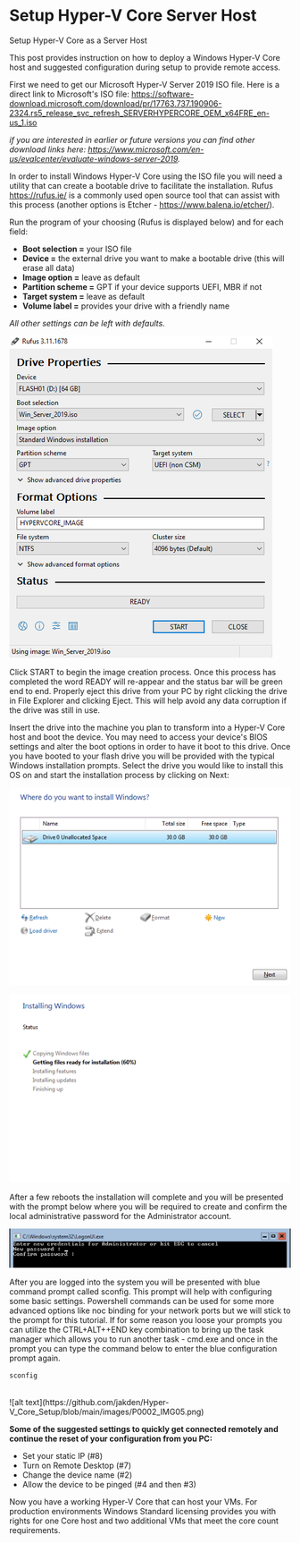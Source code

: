 # Setup Hyper-V Core Server Host
Setup Hyper-V Core as a Server Host

This post provides instruction on how to deploy a Windows Hyper-V Core host and suggested configuration during setup to provide remote access.

First we need to get our Microsoft Hyper-V Server 2019 ISO file.  Here is a direct link to Microsoft's ISO file: https://software-download.microsoft.com/download/pr/17763.737.190906-2324.rs5_release_svc_refresh_SERVERHYPERCORE_OEM_x64FRE_en-us_1.iso

*if you are interested in earlier or future versions you can find other download links here: https://www.microsoft.com/en-us/evalcenter/evaluate-windows-server-2019.*

In order to install Windows Hyper-V Core using the ISO file you will need a utility that can create a bootable drive to facilitate the installation.  Rufus https://rufus.ie/
is a commonly used open source tool that can assist with this process (another options is Etcher - https://www.balena.io/etcher/).

Run the program of your choosing (Rufus is displayed below) and for each field:

- **Boot selection =** your ISO file<br>
- **Device =** the external drive you want to make a bootable drive (this will erase all data)<br>
- **Image option =** leave as default<br>
- **Partition scheme =** GPT if your device supports UEFI, MBR if not<br>
- **Target system =** leave as default<br>
- **Volume label =** provides your drive with a friendly name<br>

*All other settings can be left with defaults.*

![alt text](https://github.com/jakden/Hyper-V_Core_Setup/blob/main/images/P0002_IMG01.png)

Click START to begin the image creation process.  Once this process has completed the word READY will re-appear and the status bar will be green end to end.  Properly eject this drive from your PC by right clicking the drive in File Explorer and clicking Eject.  This will help avoid any data corruption if the drive was still in use.

Insert the drive into the machine you plan to transform into a Hyper-V Core host and boot the device.  You may need to access your device's BIOS settings and alter the boot options in order to have it boot to this drive.  Once you have booted to your flash drive you will be provided with the typical Windows installation prompts.  Select the drive you would like to install this OS on and start the installation process by clicking on Next:

![alt text](https://github.com/jakden/Hyper-V_Core_Setup/blob/main/images/P0002_IMG02.png)

![alt text](https://github.com/jakden/Hyper-V_Core_Setup/blob/main/images/P0002_IMG03.png)

After a few reboots the installation will complete and you will be presented with the prompt below where you will be required to create and confirm the local administrative password for the Administrator account.

![alt text](https://github.com/jakden/Hyper-V_Core_Setup/blob/main/images/P0002_IMG04.png)

After you are logged into the system you will be presented with blue command prompt called sconfig.  This prompt will help with configuring some basic settings.  Powershell commands can be used for some more advanced options like noc binding for your network ports but we will stick to the prompt for this tutorial.  If for some reason you loose your prompts you can utilize the CTRL+ALT++END key combination to bring up the task manager which allows you to run another task - cmd.exe and once in the prompt you can type the command below to enter the blue configuration prompt again.
```bat
sconfig
```
<br>
![alt text](https://github.com/jakden/Hyper-V_Core_Setup/blob/main/images/P0002_IMG05.png)

**Some of the suggested settings to quickly get connected remotely and continue the reset of your configuration from you PC:** <br>
- Set your static IP (#8) <br>
- Turn on Remote Desktop (#7) <br>
- Change the device name (#2) <br>
- Allow the device to be pinged (#4 and then #3) <br>

Now you have a working Hyper-V Core that can host your VMs.  For production environments Windows Standard licensing provides you with rights for one Core host and two additional VMs that meet the core count requirements.
